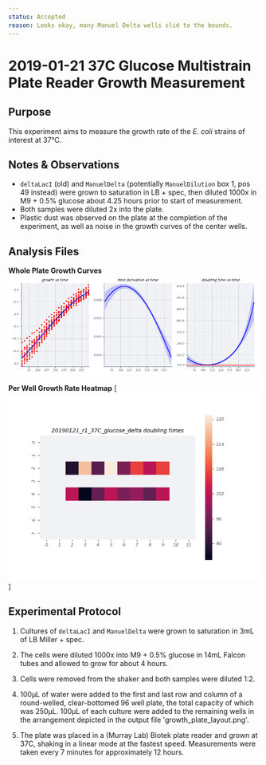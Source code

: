 ```yaml
---
status: Accepted
reason: Looks okay, many Manuel Delta wells slid to the bounds.
---
```


# 2019-01-21 37C Glucose Multistrain Plate Reader Growth Measurement

## Purpose
This experiment aims to measure the growth rate of the *E. coli* strains of interest at 37°C.

## Notes & Observations
* `deltaLacI` (old) and `ManuelDelta` (potentially `ManuelDilution` box 1, pos 49 instead) were grown to saturation in LB + spec, then diluted 1000x in M9 + 0.5% glucose about 4.25 hours prior to start of measurement.
* Both samples were diluted 2x into the plate.
* Plastic dust was observed on the plate at the completion of the experiment, as well as noise in the growth curves of the center wells.

## Analysis Files

**Whole Plate Growth Curves**
![plate layout](output/delta_glucose/gp_output_curves.png)

**Per Well Growth Rate Heatmap**
[![growth curves](output/delta_glucose/per_well_doubling_times_heatmap.png)]

## Experimental Protocol

1. Cultures of `deltaLacI` and `ManuelDelta` were grown to saturation in 3mL of LB Miller + spec.

2. The cells were diluted 1000x into M9 + 0.5% glucose in 14mL Falcon tubes and allowed to grow for about 4 hours.

3. Cells were removed from the shaker and both samples were diluted 1:2.

4. 100µL of water were added to the first and last row and column of a round-welled, clear-bottomed 96 well plate, the total capacity of which was 250µL. 100µL of each culture were added to the remaining wells in the arrangement depicted in the output file 'growth_plate_layout.png'.

5. The plate was placed in a (Murray Lab) Biotek plate reader and grown at 37C, shaking in a linear mode at the fastest speed. Measurements were taken every 7 minutes for approximately 12 hours.